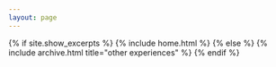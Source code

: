 ```yaml
---
layout: page
---
```


{% if site.show_excerpts %}
  {% include home.html %}
{% else %}
  {% include archive.html title="other experiences" %}
{% endif %}
